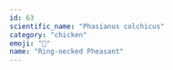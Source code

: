 ```yaml
---
id: 63
scientific_name: "Phasianus colchicus"
category: "chicken"
emoji: "🐔"
name: "Ring-necked Pheasant"
---
```

